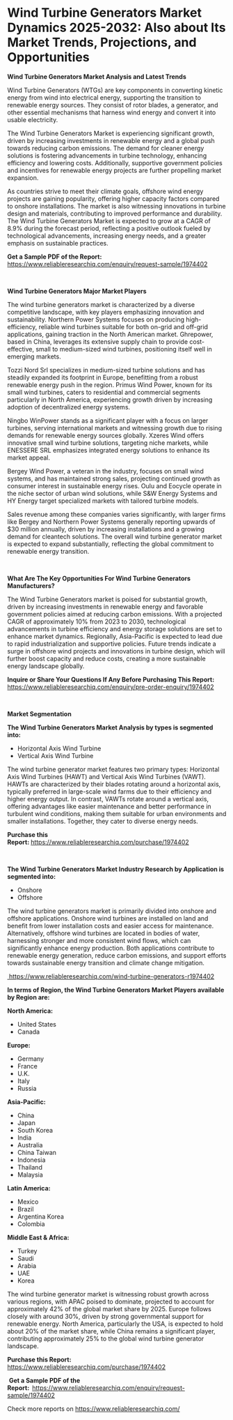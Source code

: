 <p><h1>Wind Turbine Generators Market Dynamics 2025-2032: Also about Its Market Trends, Projections, and Opportunities</h1></p><p><strong>Wind Turbine Generators Market Analysis and Latest Trends</strong></p>
<p><p>Wind Turbine Generators (WTGs) are key components in converting kinetic energy from wind into electrical energy, supporting the transition to renewable energy sources. They consist of rotor blades, a generator, and other essential mechanisms that harness wind energy and convert it into usable electricity.</p><p>The Wind Turbine Generators Market is experiencing significant growth, driven by increasing investments in renewable energy and a global push towards reducing carbon emissions. The demand for cleaner energy solutions is fostering advancements in turbine technology, enhancing efficiency and lowering costs. Additionally, supportive government policies and incentives for renewable energy projects are further propelling market expansion.</p><p>As countries strive to meet their climate goals, offshore wind energy projects are gaining popularity, offering higher capacity factors compared to onshore installations. The market is also witnessing innovations in turbine design and materials, contributing to improved performance and durability. The Wind Turbine Generators Market is expected to grow at a CAGR of 8.9% during the forecast period, reflecting a positive outlook fueled by technological advancements, increasing energy needs, and a greater emphasis on sustainable practices.</p></p>
<p><strong>Get a Sample PDF of the Report:&nbsp;</strong> <a href="https://www.reliableresearchiq.com/enquiry/request-sample/1974402?utm_campaign=2173&utm_medium=2&utm_source=Github&utm_content=ia&utm_term=20022025&utm_id=wind-turbine-generators">https://www.reliableresearchiq.com/enquiry/request-sample/1974402</a></p>
<p>&nbsp;</p>
<p><strong>Wind Turbine Generators Major Market Players</strong></p>
<p><p>The wind turbine generators market is characterized by a diverse competitive landscape, with key players emphasizing innovation and sustainability. Northern Power Systems focuses on producing high-efficiency, reliable wind turbines suitable for both on-grid and off-grid applications, gaining traction in the North American market. Ghrepower, based in China, leverages its extensive supply chain to provide cost-effective, small to medium-sized wind turbines, positioning itself well in emerging markets.</p><p>Tozzi Nord Srl specializes in medium-sized turbine solutions and has steadily expanded its footprint in Europe, benefitting from a robust renewable energy push in the region. Primus Wind Power, known for its small wind turbines, caters to residential and commercial segments particularly in North America, experiencing growth driven by increasing adoption of decentralized energy systems.</p><p>Ningbo WinPower stands as a significant player with a focus on larger turbines, serving international markets and witnessing growth due to rising demands for renewable energy sources globally. Xzeres Wind offers innovative small wind turbine solutions, targeting niche markets, while ENESSERE SRL emphasizes integrated energy solutions to enhance its market appeal.</p><p>Bergey Wind Power, a veteran in the industry, focuses on small wind systems, and has maintained strong sales, projecting continued growth as consumer interest in sustainable energy rises. Oulu and Eocycle operate in the niche sector of urban wind solutions, while S&W Energy Systems and HY Energy target specialized markets with tailored turbine models.</p><p>Sales revenue among these companies varies significantly, with larger firms like Bergey and Northern Power Systems generally reporting upwards of $30 million annually, driven by increasing installations and a growing demand for cleantech solutions. The overall wind turbine generator market is expected to expand substantially, reflecting the global commitment to renewable energy transition.</p></p>
<p>&nbsp;</p>
<p><strong>What Are The Key Opportunities For Wind Turbine Generators Manufacturers?</strong></p>
<p><p>The Wind Turbine Generators market is poised for substantial growth, driven by increasing investments in renewable energy and favorable government policies aimed at reducing carbon emissions. With a projected CAGR of approximately 10% from 2023 to 2030, technological advancements in turbine efficiency and energy storage solutions are set to enhance market dynamics. Regionally, Asia-Pacific is expected to lead due to rapid industrialization and supportive policies. Future trends indicate a surge in offshore wind projects and innovations in turbine design, which will further boost capacity and reduce costs, creating a more sustainable energy landscape globally.</p></p>
<p><strong>Inquire or Share Your Questions If Any Before Purchasing This Report:</strong> <a href="https://www.reliableresearchiq.com/enquiry/pre-order-enquiry/1974402?utm_campaign=2173&utm_medium=2&utm_source=Github&utm_content=ia&utm_term=20022025&utm_id=wind-turbine-generators">https://www.reliableresearchiq.com/enquiry/pre-order-enquiry/1974402</a></p>
<p>&nbsp;</p>
<p><strong>Market Segmentation</strong></p>
<p><strong>The Wind Turbine Generators Market Analysis by types is segmented into:</strong></p>
<p><ul><li>Horizontal Axis Wind Turbine</li><li>Vertical Axis Wind Turbine</li></ul></p>
<p><p>The wind turbine generator market features two primary types: Horizontal Axis Wind Turbines (HAWT) and Vertical Axis Wind Turbines (VAWT). HAWTs are characterized by their blades rotating around a horizontal axis, typically preferred in large-scale wind farms due to their efficiency and higher energy output. In contrast, VAWTs rotate around a vertical axis, offering advantages like easier maintenance and better performance in turbulent wind conditions, making them suitable for urban environments and smaller installations. Together, they cater to diverse energy needs.</p></p>
<p><strong>Purchase this Report:&nbsp;</strong><a href="https://www.reliableresearchiq.com/purchase/1974402?utm_campaign=2173&utm_medium=2&utm_source=Github&utm_content=ia&utm_term=20022025&utm_id=wind-turbine-generators">https://www.reliableresearchiq.com/purchase/1974402</a></p>
<p>&nbsp;</p>
<p><strong>The Wind Turbine Generators Market Industry Research by Application is segmented into:</strong></p>
<p><ul><li>Onshore</li><li>Offshore</li></ul></p>
<p><p>The wind turbine generators market is primarily divided into onshore and offshore applications. Onshore wind turbines are installed on land and benefit from lower installation costs and easier access for maintenance. Alternatively, offshore wind turbines are located in bodies of water, harnessing stronger and more consistent wind flows, which can significantly enhance energy production. Both applications contribute to renewable energy generation, reduce carbon emissions, and support efforts towards sustainable energy transition and climate change mitigation.</p></p>
<p><a href="https://www.reliableresearchiq.com/wind-turbine-generators-r1974402?utm_campaign=2173&utm_medium=2&utm_source=Github&utm_content=ia&utm_term=20022025&utm_id=wind-turbine-generators">&nbsp;https://www.reliableresearchiq.com/wind-turbine-generators-r1974402</a></p>
<p><strong>In terms of Region, the Wind Turbine Generators Market Players available by Region are:</strong></p>
<p>
    <p> <strong> North America: </strong>
        <ul>
            <li>United States</li>
            <li>Canada</li>
        </ul>
        </p> 
    <p> <strong> Europe: </strong>
        <ul>
            <li>Germany</li>
            <li>France</li>
            <li>U.K.</li>
            <li>Italy</li>
            <li>Russia</li>
        </ul>
        </p> 
    <p> <strong> Asia-Pacific: </strong>
        <ul>
            <li>China</li>
            <li>Japan</li>
            <li>South Korea</li>
            <li>India</li>
            <li>Australia</li>
            <li>China Taiwan</li>
            <li>Indonesia</li>
            <li>Thailand</li>
            <li>Malaysia</li>
        </ul>
        </p> 
    <p> <strong> Latin America: </strong>
        <ul>
            <li>Mexico</li>
            <li>Brazil</li>
            <li>Argentina Korea</li>
            <li>Colombia</li>
        </ul>
        </p> 
    <p> <strong> Middle East & Africa: </strong>
        <ul>
            <li>Turkey</li>
            <li>Saudi</li>
            <li>Arabia</li>
            <li>UAE</li>
            <li>Korea</li>
        </ul>
    </p>
    </p>
<p><p>The wind turbine generator market is witnessing robust growth across various regions, with APAC poised to dominate, projected to account for approximately 42% of the global market share by 2025. Europe follows closely with around 30%, driven by strong governmental support for renewable energy. North America, particularly the USA, is expected to hold about 20% of the market share, while China remains a significant player, contributing approximately 25% to the global wind turbine generator landscape.</p></p>
<p><strong>Purchase this Report: </strong><a href="https://www.reliableresearchiq.com/purchase/1974402?utm_campaign=2173&utm_medium=2&utm_source=Github&utm_content=ia&utm_term=20022025&utm_id=wind-turbine-generators">https://www.reliableresearchiq.com/purchase/1974402</a></p>
<p>&nbsp;<strong>Get a Sample PDF of the Report:&nbsp;&nbsp;</strong><a href="https://www.reliableresearchiq.com/enquiry/request-sample/1974402?utm_campaign=2173&utm_medium=2&utm_source=Github&utm_content=ia&utm_term=20022025&utm_id=wind-turbine-generators">https://www.reliableresearchiq.com/enquiry/request-sample/1974402</a></p>
<p><strong></strong></p>
<p>Check more reports on <a href="https://www.reliableresearchiq.com/?utm_campaign=2173&utm_medium=2&utm_source=Github&utm_content=ia&utm_term=20022025&utm_id=wind-turbine-generators">https://www.reliableresearchiq.com/</a></p>